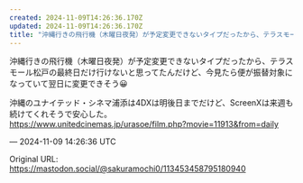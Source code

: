 ```yaml
---
created: 2024-11-09T14:26:36.170Z
updated: 2024-11-09T14:26:36.170Z
title: "沖縄行きの飛行機（木曜日夜発）が予定変更できないタイプだったから、テラスモール松[...]"
---
```


<p>沖縄行きの飛行機（木曜日夜発）が予定変更できないタイプだったから、テラスモール松戸の最終日だけ行けないと思ってたんだけど、今見たら便が振替対象になっていて翌日に変更できそう😀</p><p>沖縄のユナイテッド・シネマ浦添は4DXは明後日までだけど、ScreenXは来週も続けてくれそうで安心した。<br /><a href="https://www.unitedcinemas.jp/urasoe/film.php?movie=11913&amp;from=daily" target="_blank" rel="nofollow noopener" translate="no"><span class="invisible">https://www.</span><span class="ellipsis">unitedcinemas.jp/urasoe/film.p</span><span class="invisible">hp?movie=11913&amp;from=daily</span></a></p>

&mdash; 2024-11-09 14:26:36 UTC

Original URL: https://mastodon.social/@sakuramochi0/113453458795180940
